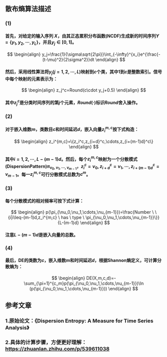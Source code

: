 ## 散布熵算法描述

### (1)

#### 首先，对给定的输入序列 $X$，由其正态累积分布函数(NCDF)生成新的时间序列$Y =\{y_1, y_2,\cdots,y_L\}$，并且$y_j\in[0, 1]$。

$$
	      \begin{align}
		      y_j=\frac{1}{\sigma\sqrt{2\pi}}\int_{-\infty}^{x_i}e^{\frac{-(t-\mu)^2}{2\sigma^2}}dt
	      \end{align}
$$

#### 然后，采用线性算法将$y_j (j = 1, 2,\cdots , L)$映射到$c$个类，其中$1$到$c$是整数索引。信号中每个映射的元素表示为：

$$
	      \begin{align}
		      z_j^c=Round(c\cdot y_j+0.5)
	      \end{align}
$$

#### 其中$z_j^c$是分类时间序列的第$j$个元素，$Round(\cdot)$标识$Round$舍入操作。

### (2)

#### 对于嵌入维数$m$，类数目$c$和时间延迟$d$，嵌入向量$z_i^{m,c}$按下式构造：

$$
	      \begin{align}
		      z_i^{m,c}=\{z_i^c,z_{i+d}^c,\cdots,z_{i+(m-1)d}^c\}
	      \end{align}
$$

#### 其中$i=1,2,\cdots,L-(m-1)d$。然后，每个$z_i^{m,c}$映射为一个分散模式(DispersionPattern)$\pi_{\nu_0,\nu_1,\cdots,\nu_{m-1}}$，$z_i^c=\nu_0,z_{i+d}^c=\nu_1,\cdots,z_{i+(m-1)d}^c=\nu_{m-1}$。每一$z_i^{m,c}$可行分散模式总数为$c^m$。

### (3)

#### 每个分散模式的相对频率可按下式计算：

$$
	      \begin{align}
		      p(\pi_{\nu_0,\nu_1,\cdots,\nu_{m-1}})=\frac{Number \ \{i|i\leq-(m-1)d,z_i^{m,c} \ has \ type \ \pi_{\nu_0,\nu_1,\cdots,\nu_{m-1}}\}}{L-(m-1)d}
	      \end{align}
$$

#### 注意$L-(m-1)d$是嵌入向量的总数。

### (4)

#### 最后，DE的类数为$c$，嵌入维数$m$和时间延迟$d$，根据Shannon熵定义，可计算分散熵为：

$$
	      \begin{align}
		      DE(X,m,c,d)=-\sum_{\pi=1}^{c_m}p(\pi_{\nu_0,\nu_1,\cdots,\nu_{m-1}})\ln (p(\pi_{\nu_0,\nu_1,\cdots,\nu_{m-1}}))
	      \end{align}
$$

## 参考文章

### 1.原始论文：《Dispersion Entropy: A Measure for Time Series Analysis》

### 2.具体的计算步骤，方便更好理解：<https://zhuanlan.zhihu.com/p/539611038>
